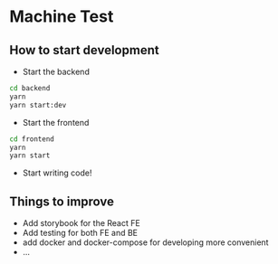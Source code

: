 # Machine Test


## How to start development

- Start the backend

```sh
cd backend
yarn
yarn start:dev
```

- Start the frontend

```sh
cd frontend
yarn
yarn start
```
- Start writing code!
## Things to improve
- Add storybook for the React FE
- Add testing for both FE and BE
- add docker and docker-compose for developing more convenient
- ...
